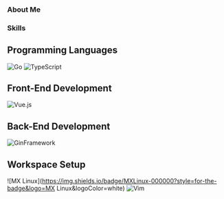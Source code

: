 ### About Me 

### Skills

## Programming Languages
![Go](https://img.shields.io/badge/Go-00ADD8?style=for-the-badge&logo=Go&logoColor=white)
![TypeScript](https://img.shields.io/badge/TypeScript-3178C6?style=for-the-badge&logo=TypeScript&logoColor=white)

## Front-End Development
![Vue.js](https://img.shields.io/badge/Vue.js-4FC08D?style=for-the-badge&logo=Vue.js&logoColor=white)  

## Back-End Development  
![GinFramework](https://img.shields.io/badge/GinFramework-00ADD8?style=for-the-badge&logo=Go&logoColor=white)

## Workspace Setup
![MX Linux](https://img.shields.io/badge/MXLinux-000000?style=for-the-badge&logo=MX Linux&logoColor=white)
![Vim](https://img.shields.io/badge/Vim-019733?style=for-the-badge&logo=Vim&logoColor=white)
  
<!--
**kidpeterpan/kidpeterpan** is a ✨ _special_ ✨ repository because its `README.md` (this file) appears on your GitHub profile.

Here are some ideas to get you started:

- 🔭 I’m currently working on ...
- 🌱 I’m currently learning ...
- 👯 I’m looking to collaborate on ...
- 🤔 I’m looking for help with ...
- 💬 Ask me about ...
- 📫 How to reach me: ...
- 😄 Pronouns: ...
- ⚡ Fun fact: ...

Badge: https://simpleicons.org/
-->
